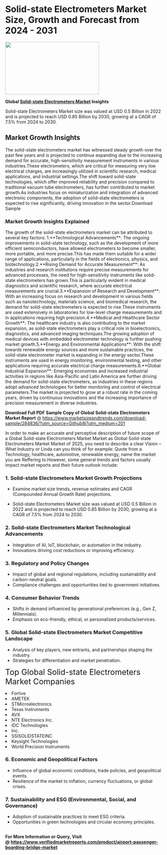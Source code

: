 <H1>Solid-state Electrometers Market Size, Growth and Forecast from 2024 - 2031</H1><img class="aligncenter size-medium wp-image-584254" src="https://thirdeyenews.in/wp-content/uploads/2024/09/Global-Market-Research-300x168.jpeg" alt="" width="300" height="168" /><p><strong>Global&nbsp;<a href="https://www.marketsizeandtrends.com/download-sample/284836/?utm_source=Github8j?utm_medium=201">Solid-state Electrometers Market</a> Insights</strong></p><p>Solid-state Electrometers Market size was valued at USD 0.5 Billion in 2022 and is projected to reach USD 0.85 Billion by 2030, growing at a CAGR of 7.5% from 2024 to 2030.</p><p><h2>Market Growth Insights</h2> The solid-state electrometers market has witnessed steady growth over the past few years and is projected to continue expanding due to the increasing demand for accurate, high-sensitivity measurement instruments in various industries.These electrometers, which are critical for measuring very low electrical charges, are increasingly utilized in scientific research, medical applications, and industrial settings.The shift toward solid-state technologies, which offer improved reliability and precision compared to traditional vacuum tube electrometers, has further contributed to market growth.As industries focus on miniaturization and integration of advanced electronic components, the adoption of solid-state electrometers is expected to rise significantly, driving innovation in the sector.Download Sample <h3>Market Growth Insights Explained</h3> The growth of the solid-state electrometers market can be attributed to several key factors: 1.**Technological Advancements**: The ongoing improvements in solid-state technology, such as the development of more efficient semiconductors, have allowed electrometers to become smaller, more portable, and more precise.This has made them suitable for a wider range of applications, particularly in the fields of electronics, physics, and biotechnology.2.**Rising Demand for Accurate Measurement**: As industries and research institutions require precise measurements for advanced processes, the need for high-sensitivity instruments like solid-state electrometers has grown.This is particularly evident in medical diagnostics and scientific research, where accurate electrical measurements are crucial.3.**Expansion of Research and Development**: With an increasing focus on research and development in various fields such as nanotechnology, materials science, and biomedical research, the demand for solid-state electrometers is expected to rise.These instruments are used extensively in laboratories for low-level charge measurements and in applications requiring high precision.4.**Medical and Healthcare Sector Growth**: The healthcare industry is also contributing to the market expansion, as solid-state electrometers play a critical role in bioelectronics, diagnostics, and advanced imaging techniques.The growing adoption of medical devices with embedded electrometer technology is further pushing market growth.5.**Energy and Environmental Applications**: With the shift towards renewable energy sources and more sustainable practices, the solid-state electrometer market is expanding in the energy sector.These instruments are used in energy monitoring, environmental testing, and other applications requiring accurate electrical charge measurements.6.**Global Industrial Expansion**: Emerging economies and increased industrial activities in regions like Asia-Pacific and Latin America are further driving the demand for solid-state electrometers, as industries in these regions adopt advanced technologies for better monitoring and control of electrical parameters.The market is projected to grow at a robust rate in the coming years, driven by continuous innovations and the increasing importance of precision measurement in diverse industries.</p><p><span class=""><strong>Download Full PDF Sample Copy of Global Solid-state Electrometers Market Report</strong> @ <a href="https://www.marketsizeandtrends.com/download-sample/284836/?utm_source=Github8j?utm_medium=201" target="_blank">https://www.marketsizeandtrends.com/download-sample/284836/?utm_source=Github8j?utm_medium=201</a></span></p><p>In order to make an accurate and perceptive description of future scope of a Global&nbsp;Solid-state Electrometers Market Market as Global&nbsp;Solid-state Electrometers Market Market of 2025, you need to describe a clear Vision &ndash; What Industry or Linda can you think of for example: Quote from a Technology, healthcare, automotive, renewable energy, name the market you are Reffering to.However, some general trends and factors usually impact market reports and their future outlook include:</p><h3>1.&nbsp;<strong>Solid-state Electrometers Market Growth Projections</strong></h3><ul><li>Examine market size trends, revenue estimates and CAGR (Compounded Annual Growth Rate) projections.</li><li><p>Solid-state Electrometers Market size was valued at USD 0.5 Billion in 2022 and is projected to reach USD 0.85 Billion by 2030, growing at a CAGR of 7.5% from 2024 to 2030.</p></li></ul><h3>2.&nbsp;<strong>Solid-state Electrometers Market Technological Advancements</strong></h3><ul><li>Integration of AI, IoT, blockchain, or automation in the industry.</li><li>Innovations driving cost reductions or improving efficiency.</li></ul><h3>3.&nbsp;<strong>Regulatory and Policy Changes</strong></h3><ul><li>Impact of global and regional regulations, including sustainability and carbon-neutral goals.</li><li>Compliance challenges and opportunities tied to government initiatives.</li></ul><h3>4.&nbsp;<strong>Consumer Behavior Trends</strong></h3><ul><li>Shifts in demand influenced by generational preferences (e.g., Gen Z, Millennials).</li><li>Emphasis on eco-friendly, ethical, or personalized products/services.</li></ul><h3>5.&nbsp;<strong>Global Solid-state Electrometers Market Competitive Landscape</strong></h3><ul><li>Analysis of key players, new entrants, and partnerships shaping the industry.</li><li>Strategies for differentiation and market penetration.</li></ul><p data-pm-slice="1 1 []"><span style="color: inherit; font-family: inherit; font-size: 25px;">Top Global Solid-state Electrometers Market Companies</span></p><div class="" data-test-id=""><p><li>Fortive</li><li> AMETEK</li><li> STMicroelectronics</li><li> Texas Instruments</li><li> AVX</li><li> NTE Electronics Inc.</li><li> IDC Technologies</li><li> Inc.</li><li> SSISOLIDSTATEINC</li><li> Keysight Technologies</li><li> World Precision Instruments</li></p></div><h3>6.&nbsp;<strong>Economic and Geopolitical Factors</strong></h3><ul><li>Influence of global economic conditions, trade policies, and geopolitical events.</li><li>Resilience of the market to inflation, currency fluctuations, or global crises.</li></ul><h3>7.&nbsp;<strong>Sustainability and ESG (Environmental, Social, and Governance)</strong></h3><ul><li>Adoption of sustainable practices to meet ESG criteria.</li><li>Opportunities in green technologies and circular economy principles.</li></ul><h2><strong style="font-size: 14px;">For More Information or Query, Visit @&nbsp;</strong><a style="background-color: #ffffff; font-size: 14px;" href="https://www.marketsizeandtrends.com/report/solid-state-electrometers-market/" target="_blank">https://www.verifiedmarketreports.com/product/airport-passenger-boarding-bridge-market</a></h2>